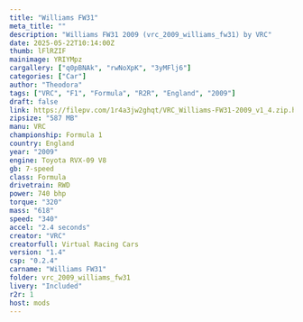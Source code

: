 ```yaml
---
title: "Williams FW31"
meta_title: ""
description: "Williams FW31 2009 (vrc_2009_williams_fw31) by VRC"
date: 2025-05-22T10:14:00Z
thumb: lFlRZIF
mainimage: YRIYMpz
cargallery: ["q0pBNAk", "rwNoXpK", "3yMFlj6"]
categories: ["Car"]
author: "Theodora"
tags: ["VRC", "F1", "Formula", "R2R", "England", "2009"]
draft: false
link: https://filepv.com/1r4a3jw2ghqt/VRC_Williams-FW31-2009_v1_4.zip.html
zipsize: "587 MB"
manu: VRC
championship: Formula 1
country: England
year: "2009"
engine: Toyota RVX-09 V8
gb: 7-speed
class: Formula
drivetrain: RWD
power: 740 bhp 
torque: "320"
mass: "618"
speed: "340"
accel: "2.4 seconds"
creator: "VRC"
creatorfull: Virtual Racing Cars
version: "1.4"
csp: "0.2.4"
carname: "Williams FW31"
folder: vrc_2009_williams_fw31
livery: "Included"
r2r: 1
host: mods
---
```

